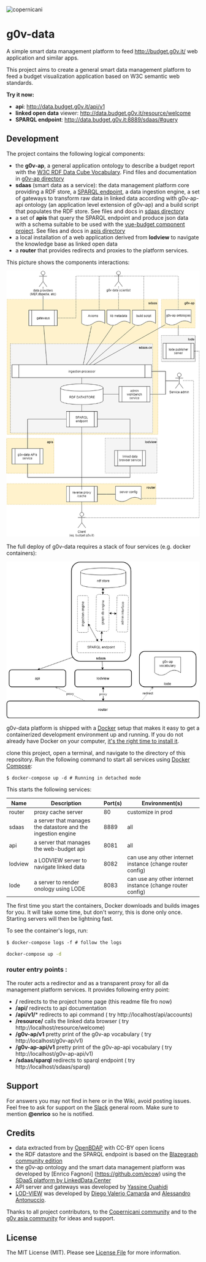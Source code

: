 ![copernicani](https://copernicani.it/wp-content/uploads/cropped-logo_orizzontale_trasparente-1-e1525161268864.png)

# g0v-data

A simple smart data management platform to feed http://budget.g0v.it/ web application and similar apps. 

This project aims to create a general smart data management platform to feed a budget visualization application based on W3C semantic web standards.

**Try it now:**

- **api**: http://data.budget.g0v.it/api/v1
- **linked open data** viewer: http://data.budget.g0v.it/resource/welcome
- **SPARQL endpoint**: http://data.budget.g0v.it:8889/sdaas/#query


## Development

The project contains the following logical components:

- the **g0v-ap**, a general application ontology to describe a budget report with the [W3C RDF Data Cube Vocabulary](https://www.w3.org/TR/vocab-data-cube). Find files and documentation in [g0v-ap directory](g0v-ap/README.md)
- **sdaas** (smart data as a service):  the data management platform core providing a RDF store, a [SPARQL endpoint](https://www.w3.org/TR/sparql11-overview), a data ingestion engine, a set of gateways to transform raw data in linked data according with g0v-ap-api ontology (an application level extension of g0v-ap) and a build script that populates the RDF store. See files and docs in [sdaas directory](sdaas/README.md)
- a set of **apis** that query the SPARQL endpoint and produce json data with a schema suitable to be used with the [vue-budget component project](). See files and docs in [apis directory](apis/README.md)
- a local installation of a web application derived from **lodview** to navigate the knowledge base as linked open data
- a **router** that provides redirects and proxies to the platform services.
 
This picture shows the components interactions:

![architecture](doc/g0v-data-architecture.png)


The full deploy of g0v-data requires a stack of four services (e.g. docker containers):

![stack](doc/g0v-data-stack.png)

g0v-data platform is shipped with a [Docker](https://docker.com) setup that makes it easy to get a containerized development
environment up and running. If you do not already have Docker on your computer, [it's the right time to install it](https://docs.docker.com/install/).

clone this project, open a terminal, and navigate to the directory of this repository. Run the following command to start all
services using [Docker Compose](https://docs.docker.com/compose/):

    $ docker-compose up -d # Running in detached mode

This starts the following services:


| Name        | Description                                                   | Port(s) | Environment(s)
| ----------- | ------------------------------------------------------------- | ------- | --------------
| router      | proxy cache server                                            | 80      | customize in prod 
| sdaas       | a server that manages the datastore and the ingestion engine  | 8889    | all 
| api         | a server that manages the web-budget api                      | 8081    | all
| lodview     | a LODVIEW server to navigate linked data                      | 8082    | can use any other internet instance (change router config)
| lode        | a server to render onology using LODE                         | 8083    | can use any other internet instance (change router config)

The first time you start the containers, Docker downloads and builds images for you. It will take some time, but don't worry,
this is done only once. Starting servers will then be lightning fast.

To see the container's logs, run:

    $ docker-compose logs -f # follow the logs

```bash
docker-compose up -d
```

### router entry points :

The router acts a redirector and as a transparent proxy for all da management platform services. It provides following entry point:

- **/** redirects to the project home page (this readme file fro now)
- **/api/** redirects to api documentation
- **/api/v1/<api command>*** redirects to api command  ( try http://localhost/api/accounts)
- **/resource/<resource id>** calls the linked data browser  ( try http://localhost/resource/welcome)
- **/g0v-ap/v1** pretty print of the g0v-ap vocabulary  ( try http://localhost/g0v-ap/v1)
- **/g0v-ap-api/v1** pretty print of the g0v-ap-api vocabulary  ( try http://localhost/g0v-ap-api/v1)
- **/sdaas/sparql** redirects to sparql endpoint  ( try http://localhost/sdaas/sparql)


## Support

For answers you may not find in here or in the Wiki, avoid posting issues. Feel free to ask for support on the [Slack](https://linkeddatacenter.slack.com/) general room. Make sure to mention **@enrico** so he is notified.

## Credits


- data extracted from by [OpenBDAP](https://bdap-opendata.mef.gov.it/) with CC-BY open licens
- the RDF datastore and the SPARQL endpoint is based on the [Blazegraph community edition](https://www.blazegraph.com/)
- the g0v-ap ontology and the smart data management platform was developed by [Enrico Fagnoni] (https://github.com/ecow) using the [SDaaS platform by LinkedData.Center](http://LinkedData.Center/)
- API server and gateways was developed by [Yassine Ouahidi](https://github.com/YassineOuahidi)
- [LOD-VIEW](http://lodview.it/) was developed by [Diego Valerio Camarda](https://www.linkedin.com/in/dvcama) and [Alessandro Antonuccio](http://hstudio.it/).

Thanks to all project contributors, to the [Copernicani community](https://copernicani.it/) and to the [g0v asia community](http://g0v.asia) for ideas and support.


## License

The MIT License (MIT). Please see [License File](LICENSE) for more information.
